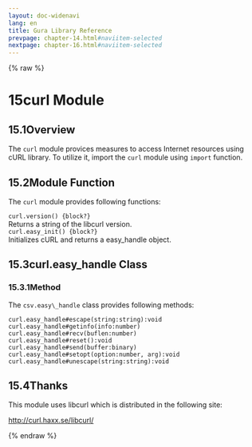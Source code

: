 ```yaml
---
layout: doc-widenavi
lang: en
title: Gura Library Reference
prevpage: chapter-14.html#naviitem-selected
nextpage: chapter-16.html#naviitem-selected
---
```

{% raw %}
<h1><span class="caption-index-1">15</span>curl Module</h1>
<h2><span class="caption-index-2">15.1</span><a name="anchor-15-1"></a>Overview</h2>
<p>
The <code class="highlighter-rouge">curl</code> module provices measures to access Internet resources using cURL library. To utilize it, import the <code class="highlighter-rouge">curl</code> module using <code class="highlighter-rouge">import</code> function.
</p>
<h2><span class="caption-index-2">15.2</span><a name="anchor-15-2"></a>Module Function</h2>
<p>
The <code class="highlighter-rouge">curl</code> module provides following functions:
</p>
<div class="mb-2"><code>curl.version() {block?}</code></div>
<div class="mb-2 ml-4">
Returns a string of the libcurl version.
</div>
<div class="mb-2"><code>curl.easy_init() {block?}</code></div>
<div class="mb-2 ml-4">
Initializes cURL and returns a easy_handle object.
</div>
<h2><span class="caption-index-2">15.3</span><a name="anchor-15-3"></a>curl.easy_handle Class</h2>
<h3><span class="caption-index-3">15.3.1</span><a name="anchor-15-3-1"></a>Method</h3>
<p>
The <code class="highlighter-rouge">csv.easy\_handle</code> class provides following methods:
</p>
<div class="mb-2"><code>curl.easy_handle#escape(string:string):void</code></div>
<div class="mb-2 ml-4">

</div>
<div class="mb-2"><code>curl.easy_handle#getinfo(info:number)</code></div>
<div class="mb-2 ml-4">

</div>
<div class="mb-2"><code>curl.easy_handle#recv(buflen:number)</code></div>
<div class="mb-2 ml-4">

</div>
<div class="mb-2"><code>curl.easy_handle#reset():void</code></div>
<div class="mb-2 ml-4">

</div>
<div class="mb-2"><code>curl.easy_handle#send(buffer:binary)</code></div>
<div class="mb-2 ml-4">

</div>
<div class="mb-2"><code>curl.easy_handle#setopt(option:number, arg):void</code></div>
<div class="mb-2 ml-4">

</div>
<div class="mb-2"><code>curl.easy_handle#unescape(string:string):void</code></div>
<div class="mb-2 ml-4">

</div>
<h2><span class="caption-index-2">15.4</span><a name="anchor-15-4"></a>Thanks</h2>
<p>
This module uses libcurl which is distributed in the following site:
</p>
<p>
<a href="http://curl.haxx.se/libcurl/">http://curl.haxx.se/libcurl/</a>
</p>
{% endraw %}
